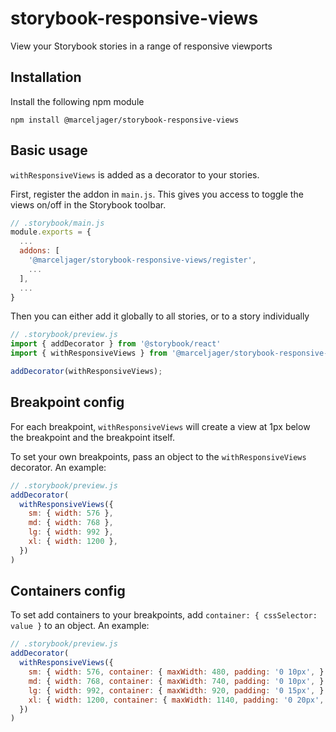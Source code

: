 # storybook-responsive-views
View your Storybook stories in a range of responsive viewports

## Installation
Install the following npm module

```
npm install @marceljager/storybook-responsive-views
```

## Basic usage

`withResponsiveViews` is added as a decorator to your stories.

First, register the addon in `main.js`. This gives you access to toggle the views on/off in the Storybook toolbar.

```js
// .storybook/main.js
module.exports = {
  ...
  addons: [
    '@marceljager/storybook-responsive-views/register',
    ...
  ],
  ...
}
```

Then you can either add it globally to all stories, or to a story individually

```js
// .storybook/preview.js
import { addDecorator } from '@storybook/react'
import { withResponsiveViews } from '@marceljager/storybook-responsive-views/register'

addDecorator(withResponsiveViews);
```

## Breakpoint config

For each breakpoint, `withResponsiveViews` will create a view at 1px below the breakpoint and the breakpoint itself.

To set your own breakpoints, pass an object to the `withResponsiveViews` decorator. An example:

```js
// .storybook/preview.js
addDecorator(
  withResponsiveViews({
    sm: { width: 576 },
    md: { width: 768 },
    lg: { width: 992 },
    xl: { width: 1200 },  
  })
)
```

## Containers config

To set add containers to your breakpoints, add `container: { cssSelector: value }` to an object. An example:

```js
// .storybook/preview.js
addDecorator(
  withResponsiveViews({
    sm: { width: 576, container: { maxWidth: 480, padding: '0 10px', } },
    md: { width: 768, container: { maxWidth: 740, padding: '0 10px', } },
    lg: { width: 992, container: { maxWidth: 920, padding: '0 15px', } },
    xl: { width: 1200, container: { maxWidth: 1140, padding: '0 20px', } },  
  })
)
```
